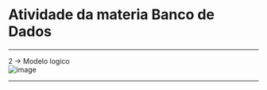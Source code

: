 # Atividade da materia Banco de Dados

-------------------------

2 -> Modelo logico  
![image](https://github.com/CodyKoInABox/atividadeDB/assets/125526050/ddeb80fb-4fc7-4caf-bac2-24c8fc24bfc3)

-------------------------

